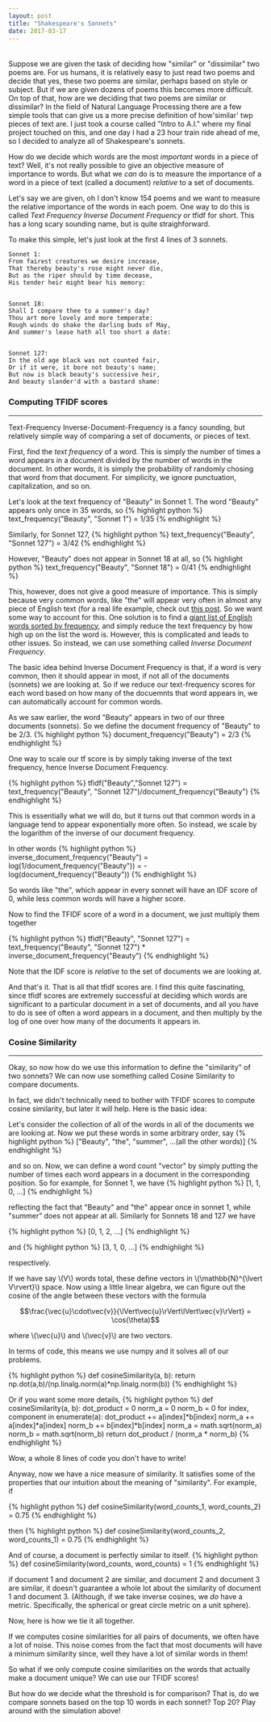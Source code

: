 ```yaml
---
layout: post
title: "Shakespeare's Sonnets"
date: 2017-03-17
---
```

<script src="../../../../js/libraries/p5.js" type="text/javascript"></script>
<script src="../../../../js/libraries/p5.dom.js" type="text/javascript"></script>
<script src="../../../../js/sonnets.js" type="text/javascript"></script>

<div id="similarity" style="display: flex;justify-content: center;"></div>
<div id="selectors" style="display: flex;justify-content: center;text-align:center;margin-top:10px;"></div>
<div id="tfidf" style="display: flex;justify-content: center;text-align:center;margin-top:10px;"></div>
Suppose we are given the task of deciding how "similar" or "dissimilar" two poems are. For us humans, it is relatively easy to just read two poems and decide that yes, these two poems are similar, perhaps based on style or subject. But if we are given dozens of poems this becomes more difficult. On top of that, how are we deciding that two poems are similar or dissimilar? In the field of Natural Language Processing there are a few simple tools that can give us a more precise definition of how'similar' twp pieces of text are. I just took a course called "Intro to A.I." where my final project touched on this, and one day I had a 23 hour train ride ahead of me, so I decided to analyze all of Shakespeare's sonnets.

How do we decide which words are the most _important_ words in a piece of text? Well, it's not really possible to give an objective measure of importance to words. But what we _can_ do is to measure the importance of a word in a piece of text (called a document) _relative_ to a set of documents.

Let's say we are given, oh I don't know 154 poems and we want to measure the relative importance of the words in each poem. One way to do this is called _Text Frequency Inverse Document Frequency_ or tfidf for short. This has a long scary sounding name, but is quite straighforward. 

To make this simple, let's just look at the first 4 lines of 3 sonnets.

```
Sonnet 1:
From fairest creatures we desire increase,
That thereby beauty's rose might never die,
But as the riper should by time decease,
His tender heir might bear his memory:


Sonnet 18:
Shall I compare thee to a summer's day?
Thou art more lovely and more temperate:
Rough winds do shake the darling buds of May,
And summer's lease hath all too short a date:


Sonnet 127:
In the old age black was not counted fair,
Or if it were, it bore not beauty's name;
But now is black beauty's successive heir,
And beauty slander'd with a bastard shame:
```



### Computing TFIDF scores
* * *

Text-Frequency Inverse-Document-Frequency is a fancy sounding, but relatively simple way of comparing a set of documents, or pieces of text. 

First, find the _text frequency_ of a word. This is simply the number of times a word appears in a document divided by the number of words in the document. In other words, it is simply the probability of randomly chosing that word from that document. For simplicity, we ignore punctuation, capitalization, and so on.

Let's look at the text frequency of "Beauty" in Sonnet 1. The word "Beauty" appears only once in 35 words, so 
{% highlight python %}
text_frequency("Beauty", "Sonnet 1") = 1/35
{% endhighlight %}

Similarly, for Sonnet 127,
{% highlight python %}
text_frequency("Beauty", "Sonnet 127") = 3/42
{% endhighlight %}

However, "Beauty" does not appear in Sonnet 18 at all, so
{% highlight python %}
text_frequency("Beauty", "Sonnet 18") = 0/41
{% endhighlight %}

This, however, does not give a good measure of importance. This is simply because very common words, like "the" will appear very often in almost any piece of English text (for a real life example, check out [this post](http://www.verychill.biz/blog/2017/08/14/slack-cloud). So we want some way to account for this. One solution is to find a [giant list of English words sorted by frequency](http://www.wordfrequency.info/free.asp), and simply reduce the text frequency by how high up on the list the word is. However, this is complicated and leads to other issues. So instead, we can use something called _Inverse Document Frequency_.

The basic idea behind Inverse Document Frequency is that, if a word is very common, then it should appear in most, if not all of the documents (sonnets) we are looking at. So if we reduce our text-frequency scores for each word based on how many of the docuemnts that word appears in, we can automatically account for common words.

As we saw earlier, the word "Beauty" appears in two of our three documents (sonnets). So we define the document frequency of "Beauty" to be 2/3. 
{% highlight python %}
document_frequency("Beauty") = 2/3
{% endhighlight %}


One way to scale our tf score is by simply taking inverse of the text frequency, hence Inverse Document Frequency.

{% highlight python %}
tfidf("Beauty","Sonnet 127") = text_frequency("Beauty", "Sonnet 127")/document_frequency("Beauty")
{% endhighlight %}

This is essentially what we will do, but it turns out that common words in a language tend to appear exponentially more often. So instead, we scale by the logarithm of the inverse of our document frequency.

In other words
{% highlight python %}
inverse_document_frequency("Beauty")  = log(1/document_frequency("Beauty"))
                                      = -log(document_frequency("Beauty"))
{% endhighlight %}

So words like "the", which appear in every sonnet will have an IDF score of 0, while less common words will have a higher score.

Now to find the TFIDF score of a word in a document, we just multiply them together

{% highlight python %}
tfidf("Beauty", "Sonnet 127") = text_frequency("Beauty", "Sonnet 127") * inverse_document_frequency("Beauty")
{% endhighlight %}

Note that the IDF score is _relative_ to the set of documents we are looking at.

And that's it. That is all that tfidf scores are. I find this quite fascinating, since tfidf scores are extremely successful at deciding which words are significant to a particular document in a set of documents, and all you have to do is see of often a word appears in a document, and then multiply by the log of one over how many of the documents it appears in.

### Cosine Similarity
* * *

Okay, so now how do we use this information to define the "similarity" of two sonnets? We can now use something called Cosine Similarity to compare documents. 

In fact, we didn't technically need to bother with TFIDF scores to compute cosine similarity, but later it will help. Here is the basic idea:

Let's consider the collection of all of the words in all of the documents we are looking at. Now we put these words in some arbitrary order, say 
{% highlight python %}
["Beauty", "the", "summer", ...(all the other words)]
{% endhighlight %}

and so on. Now, we can define a word count "vector" by simply putting the number of times each word appears in a document in the corresponding position. So for example, for Sonnet 1, we have
{% highlight python %}
[1, 1, 0, ...]
{% endhighlight %}

reflecting the fact that "Beauty" and "the" appear once in sonnet 1, while "summer" does not appear at all. Similarly for Sonnets 18 and 127 we have

{% highlight python %}
[0, 1, 2, ...]
{% endhighlight %}

and
{% highlight python %}
[3, 1, 0, ...]
{% endhighlight %}

respectively.

If we have say \\(V\\) words total, these define vectors in \\(\mathbb{N}^{\lvert V\rvert}\\) space. Now using a little linear algebra, we can figure out the cosine of the angle between these vectors with the formula

$$\frac{\vec{u}\cdot\vec{v}}{\lVert\vec{u}\rVert\lVert\vec{v}\rVert} = \cos(\theta)$$

where \\(\vec{u}\\) and \\(\vec{v}\\) are two vectors.

In terms of code, this means we use numpy and it solves all of our problems.

{% highlight python %}
def cosineSimilarity(a, b):
  return np.dot(a,b)/(np.linalg.norm(a)*np.linalg.norm(b))
{% endhighlight %}

Or if you want some more details,
{% highlight python %}
def cosineSimilarity(a, b):
  dot_product = 0
  norm_a = 0
  norm_b = 0
  for index, component in enumerate(a):
    dot_product += a[index]*b[index]
    norm_a += a[index]*a[index]
    norm_b += b[index]*b[index]
  norm_a = math.sqrt(norm_a)
  norm_b = math.sqrt(norm_b)
  return dot_product / (norm_a * norm_b)
{% endhighlight %}

Wow, a whole 8 lines of code you don't have to write!

Anyway, now we have a nice measure of similarity. It satisfies some of the properties that our intuition about the meaning of "similarity". For example, if 

{% highlight python %}
def cosineSimilarity(word_counts_1, word_counts_2) = 0.75
{% endhighlight %}

then
{% highlight python %}
def cosineSimilarity(word_counts_2, word_counts_1) = 0.75
{% endhighlight %}

And of course, a document is perfectly similar to itself.
{% highlight python %}
def cosineSimilarity(word_counts, word_counts) = 1
{% endhighlight %}

if document 1 and document 2 are similar, and document 2 and document 3 are similar, it doesn't guarantee a whole lot about the similarity of document 1 and document 3. (Although, if we take inverse cosines, we _do_ have a metric. Specifically, the spherical or great circle metric on a unit sphere).

Now, here is how we tie it all together. 

If we computes cosine similarities for all pairs of documents, we often have a lot of noise. This noise comes from the fact that most documents will have a minimum similarity since, well they have a lot of similar words in them!

So what if we only compute cosine similarities on the words that actually make a document unique? We can use our TFIDF scores!

But how do we decide what the threshold is for comparison? That is, do we compare sonnets based on the top 10 words in each sonnet? Top 20? Play around with the simulation above!